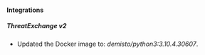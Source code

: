 #### Integrations
##### ThreatExchange v2
- Updated the Docker image to: *demisto/python3:3.10.4.30607*.
